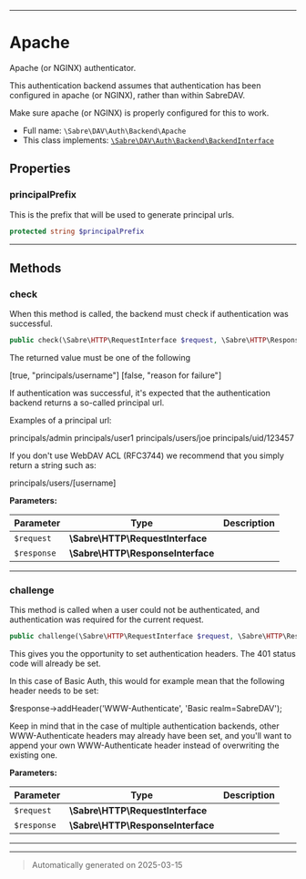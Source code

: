 ***

# Apache

Apache (or NGINX) authenticator.

This authentication backend assumes that authentication has been
configured in apache (or NGINX), rather than within SabreDAV.

Make sure apache (or NGINX) is properly configured for this to work.

* Full name: `\Sabre\DAV\Auth\Backend\Apache`
* This class implements:
[`\Sabre\DAV\Auth\Backend\BackendInterface`](./BackendInterface.md)



## Properties


### principalPrefix

This is the prefix that will be used to generate principal urls.

```php
protected string $principalPrefix
```






***

## Methods


### check

When this method is called, the backend must check if authentication was
successful.

```php
public check(\Sabre\HTTP\RequestInterface $request, \Sabre\HTTP\ResponseInterface $response): array
```

The returned value must be one of the following

[true, "principals/username"]
[false, "reason for failure"]

If authentication was successful, it's expected that the authentication
backend returns a so-called principal url.

Examples of a principal url:

principals/admin
principals/user1
principals/users/joe
principals/uid/123457

If you don't use WebDAV ACL (RFC3744) we recommend that you simply
return a string such as:

principals/users/[username]






**Parameters:**

| Parameter | Type | Description |
|-----------|------|-------------|
| `$request` | **\Sabre\HTTP\RequestInterface** |  |
| `$response` | **\Sabre\HTTP\ResponseInterface** |  |





***

### challenge

This method is called when a user could not be authenticated, and
authentication was required for the current request.

```php
public challenge(\Sabre\HTTP\RequestInterface $request, \Sabre\HTTP\ResponseInterface $response): mixed
```

This gives you the opportunity to set authentication headers. The 401
status code will already be set.

In this case of Basic Auth, this would for example mean that the
following header needs to be set:

$response->addHeader('WWW-Authenticate', 'Basic realm=SabreDAV');

Keep in mind that in the case of multiple authentication backends, other
WWW-Authenticate headers may already have been set, and you'll want to
append your own WWW-Authenticate header instead of overwriting the
existing one.






**Parameters:**

| Parameter | Type | Description |
|-----------|------|-------------|
| `$request` | **\Sabre\HTTP\RequestInterface** |  |
| `$response` | **\Sabre\HTTP\ResponseInterface** |  |





***


***
> Automatically generated on 2025-03-15
